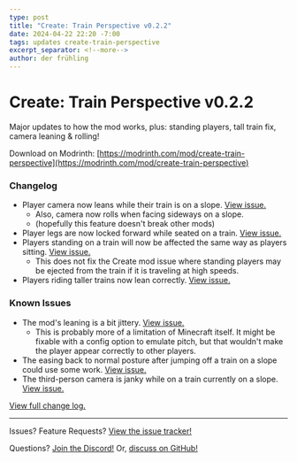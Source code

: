 ```yaml
---
type: post
title: "Create: Train Perspective v0.2.2"
date: 2024-04-22 22:20 -7:00
tags: updates create-train-perspective
excerpt_separator: <!--more-->
author: der frühling
---
```


# Create: Train Perspective v0.2.2

Major updates to how the mod works, plus: standing players, tall train fix, camera leaning & rolling!
<!--more-->
Download on Modrinth: [https://modrinth.com/mod/create-train-perspective](https://modrinth.com/mod/create-train-perspective)

### Changelog
- Player camera now leans while their train is on a slope. [View issue.](https://github.com/der-fruhling-entertainment/create-train-perspective/issues/11)
    - Also, camera now rolls when facing sideways on a slope.
    - (hopefully this feature doesn't break other mods)
- Player legs are now locked forward while seated on a train. [View issue.](https://github.com/der-fruhling-entertainment/create-train-perspective/issues/13)
- Players standing on a train will now be affected the same way as players sitting. [View issue.](https://github.com/der-fruhling-entertainment/create-train-perspective/issues/14)
    - This does not fix the Create mod issue where standing players may be ejected from the train if it is traveling at high speeds.
- Players riding taller trains now lean correctly. [View issue.](https://github.com/der-fruhling-entertainment/create-train-perspective/issues/16)

### Known Issues
- The mod's leaning is a bit jittery. [View issue.](https://github.com/der-fruhling-entertainment/create-train-perspective/issues/22)
    - This is probably more of a limitation of Minecraft itself. It might be fixable with a config option to emulate pitch, but that wouldn't make the player appear correctly to other players.
- The easing back to normal posture after jumping off a train on a slope could use some work. [View issue.](https://github.com/der-fruhling-entertainment/create-train-perspective/issues/23)
- The third-person camera is janky while on a train currently on a slope. [View issue.](https://github.com/der-fruhling-entertainment/create-train-perspective/issues/24)

[View full change log.](https://github.com/der-fruhling/create-train-perspective/compare/v0.2.1...v0.2.2)

---

Issues?
Feature Requests?
[View the issue tracker!](https://github.com/der-fruhling-entertainment/create-train-perspective/issues)

Questions?
[Join the Discord!](https://discord.gg/AyM66DhPKr)
Or,
[discuss on GitHub!](https://github.com/der-fruhling-entertainment/create-train-perspective/discussions)
